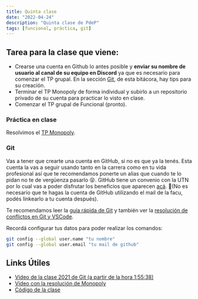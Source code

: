 ```yaml
---
title: Quinta clase
date: "2022-04-24"
description: "Quinta clase de PdeP"
tags: [funcional, práctica, git]
---
```


## Tarea para la clase que viene:
- Crearse una cuenta en Github lo antes posible y **enviar su nombre de usuario al canal de su equipo en Discord** ya que es necesario para comenzar el TP grupal. En la sección [Git](https://github.com/pdep-lunes/bitacora/new/master/content/blog/2023/funcional#git), de esta bitácora, hay tips para su creación.
- Terminar el TP Monopoly de forma individual y subirlo a un repositorio privado de su cuenta para practicar lo visto en clase.
- Comenzar el TP grupal de Funcional (pronto).

### Práctica en clase

Resolvimos el [TP Monopoly](https://docs.google.com/document/d/1GMNli3FaVERM-OldRre467gT1LLhGXdXZoRoK7IvoKo/edit).

### Git

Vas a tener que crearte una cuenta en GitHub, si no es que ya la tenés. Esta cuenta la vas a seguir usando tanto en la carrera como en tu vida profesional así que te recomendamos ponerte un alias que cuando te lo pidan no te de vergüenza pasarlo 😝.
GitHub tiene un convenio con la UTN por lo cual vas a poder disfrutar los beneficios que aparecen [acá](https://docs.frba.utn.edu.ar/books/mu---beneficios-con-cuenta-institucional). 🤩(No es necesario que te hagas la cuenta de GitHub utilizando el mail de la facu, podés linkearlo a tu cuenta después).

Te recomendamos leer la [guía rápida de Git](https://docs.google.com/document/d/147cqUY86wWVoJ86Ce0NoX1R78CwoCOGZtF7RugUvzFg/edit#heading=h.pfzudah6sze2) y también ver la [resolución de conflictos en Git y VSCode](https://www.youtube.com/watch?v=Z1PBoZoQ_pQ).

Recordá configurar tus datos para poder realizar los comandos: 

```bash
git config --global user.name "tu nombre"
git config --global user.email "tu mail de github"
```

## Links Útiles

- [Video de la clase 2021 de Git (a partir de la hora 1:55:38)](https://drive.google.com/file/d/10I86vEaVA-XDOzdaK6urWHKNr9-BEup7/view?usp=sharing)
- [Video con la resolución de Monopoly](https://youtu.be/lXsX8wsR7AI)
- [Código de la clase](https://github.com/pdep-lunes/pdep-clases-2023/blob/main/Funcional/Clase05/src/Lib.hs)
